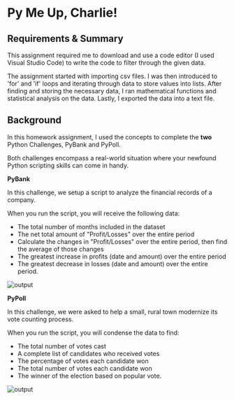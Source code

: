 # Py Me Up, Charlie!

## Requirements & Summary
This assignment required me to download and use a code editor (I used Visual Studio Code) to write the code to filter through the given data.

The assignment started with importing csv files. I was then introduced to 'for' and 'if' loops and iterating through data to store values into lists. After finding and storing the necessary data, I ran mathematical functions and statistical analysis on the data. Lastly, I exported the data into a text file.


## Background

In this homework assignment, I used the concepts to complete the **two** Python Challenges, PyBank and PyPoll.

Both challenges encompass a real-world situation where your newfound Python scripting skills can come in handy. 

**PyBank**

In this challenge, we setup a script to analyze the financial records of a company.

When you run the script, you will receive the following data:

- The total number of months included in the dataset
- The net total amount of "Profit/Losses" over the entire period
- Calculate the changes in "Profit/Losses" over the entire period, then find the average of those changes
- The greatest increase in profits (date and amount) over the entire period
- The greatest decrease in losses (date and amount) over the entire period.

![output](https://user-images.githubusercontent.com/74940976/118373561-704b2380-b56c-11eb-8eca-7947c1587d91.PNG)

**PyPoll**

In this challenge, we were asked to help a small, rural town modernize its vote counting process.

When you run the script, you will condense the data to find:

- The total number of votes cast
- A complete list of candidates who received votes
- The percentage of votes each candidate won
- The total number of votes each candidate won
- The winner of the election based on popular vote.

![output](https://user-images.githubusercontent.com/74940976/118373565-77723180-b56c-11eb-9435-17446b33a45a.PNG)
